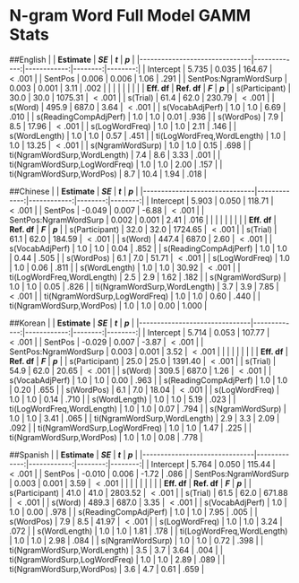 # N-gram Word Full Model GAMM Stats

##English
|                               | **Estimate** |    ***SE*** | ***t*** | ***p*** |
|-------------------------------|-------------:|------------:|--------:|--------:|
| Intercept                     |        5.735 |       0.035 |  164.67 | $<.001$ |
| SentPos                       |        0.006 |       0.006 |    1.06 |    .291 |
| SentPos:NgramWordSurp         |        0.003 |       0.001 |    3.11 |    .002 |
|                               |              |             |         |         |
|                               |  **Eff. df** | **Ref. df** | ***F*** | ***p*** |
| s(Participant)                |         30.0 |        30.0 | 1075.31 | $<.001$ |
| s(Trial)                      |         61.4 |        62.0 |  230.79 | $<.001$ |
| s(Word)                       |        495.9 |       687.0 |    3.64 | $<.001$ |
| s(VocabAdjPerf)               |          1.0 |         1.0 |    6.69 |    .010 |
| s(ReadingCompAdjPerf)         |          1.0 |         1.0 |    0.01 |    .936 |
| s(WordPos)                    |          7.9 |         8.5 |   17.96 | $<.001$ |
| s(LogWordFreq)                |          1.0 |         1.0 |    2.11 |    .146 |
| s(WordLength)                 |          1.0 |         1.0 |    0.57 |    .451 |
| ti(LogWordFreq,WordLength)    |          1.0 |         1.0 |   13.25 | $<.001$ |
| s(NgramWordSurp)              |          1.0 |         1.0 |    0.15 |    .698 |
| ti(NgramWordSurp,WordLength)  |          7.4 |         8.6 |    3.33 |    .001 |
| ti(NgramWordSurp,LogWordFreq) |          1.0 |         1.0 |    2.00 |    .157 |
| ti(NgramWordSurp,WordPos)     |          8.7 |        10.4 |    1.94 |    .018 |

##Chinese
|                               | **Estimate** |    ***SE*** | ***t*** | ***p*** |
|-------------------------------|-------------:|------------:|--------:|--------:|
| Intercept                     |        5.903 |       0.050 |  118.71 | $<.001$ |
| SentPos                       |       -0.049 |       0.007 |   -6.88 | $<.001$ |
| SentPos:NgramWordSurp         |        0.002 |       0.001 |    2.41 |    .016 |
|                               |              |             |         |         |
|                               |  **Eff. df** | **Ref. df** | ***F*** | ***p*** |
| s(Participant)                |         32.0 |        32.0 | 1724.65 | $<.001$ |
| s(Trial)                      |         61.1 |        62.0 |  184.59 | $<.001$ |
| s(Word)                       |        447.4 |       687.0 |    2.60 | $<.001$ |
| s(VocabAdjPerf)               |          1.0 |         1.0 |    0.04 |    .852 |
| s(ReadingCompAdjPerf)         |          1.0 |         1.0 |    0.44 |    .505 |
| s(WordPos)                    |          6.1 |         7.0 |   51.71 | $<.001$ |
| s(LogWordFreq)                |          1.0 |         1.0 |    0.06 |    .811 |
| s(WordLength)                 |          1.0 |         1.0 |   30.92 | $<.001$ |
| ti(LogWordFreq,WordLength)    |          2.5 |         2.9 |    1.62 |    .182 |
| s(NgramWordSurp)              |          1.0 |         1.0 |    0.05 |    .826 |
| ti(NgramWordSurp,WordLength)  |          3.7 |         3.9 |    7.85 | $<.001$ |
| ti(NgramWordSurp,LogWordFreq) |          1.0 |         1.0 |    0.60 |    .440 |
| ti(NgramWordSurp,WordPos)     |          1.0 |         1.0 |    0.00 |   1.000 |


##Korean
|                               | **Estimate** |    ***SE*** | ***t*** | ***p*** |
|-------------------------------|-------------:|------------:|--------:|--------:|
| Intercept                     |        5.714 |       0.053 |  107.77 | $<.001$ |
| SentPos                       |       -0.029 |       0.007 |   -3.87 | $<.001$ |
| SentPos:NgramWordSurp         |        0.003 |       0.001 |    3.52 | $<.001$ |
|                               |              |             |         |         |
|                               |  **Eff. df** | **Ref. df** | ***F*** | ***p*** |
| s(Participant)                |         25.0 |        25.0 | 1391.40 | $<.001$ |
| s(Trial)                      |         54.9 |        62.0 |   20.65 | $<.001$ |
| s(Word)                       |        309.5 |       687.0 |    1.26 | $<.001$ |
| s(VocabAdjPerf)               |          1.0 |         1.0 |    0.00 |    .963 |
| s(ReadingCompAdjPerf)         |          1.0 |         1.0 |    0.20 |    .655 |
| s(WordPos)                    |          6.1 |         7.0 |   18.04 | $<.001$ |
| s(LogWordFreq)                |          1.0 |         1.0 |    0.14 |    .710 |
| s(WordLength)                 |          1.0 |         1.0 |    5.19 |    .023 |
| ti(LogWordFreq,WordLength)    |          1.0 |         1.0 |    0.07 |    .794 |
| s(NgramWordSurp)              |          1.0 |         1.0 |    3.41 |    .065 |
| ti(NgramWordSurp,WordLength)  |          2.9 |         3.3 |    2.09 |    .092 |
| ti(NgramWordSurp,LogWordFreq) |          1.0 |         1.0 |    1.47 |    .225 |
| ti(NgramWordSurp,WordPos)     |          1.0 |         1.0 |    0.08 |    .778 |



##Spanish
|                               | **Estimate** |    ***SE*** | ***t*** | ***p*** |
|-------------------------------|-------------:|------------:|--------:|--------:|
| Intercept                     |        5.764 |       0.050 |  115.44 | $<.001$ |
| SentPos                       |       -0.010 |       0.006 |   -1.72 |    .086 |
| SentPos:NgramWordSurp         |        0.003 |       0.001 |    3.59 | $<.001$ |
|                               |              |             |         |         |
|                               |  **Eff. df** | **Ref. df** | ***F*** | ***p*** |
| s(Participant)                |         41.0 |        41.0 | 2803.52 | $<.001$ |
| s(Trial)                      |         61.5 |        62.0 |  671.88 | $<.001$ |
| s(Word)                       |        489.3 |       687.0 |    3.35 | $<.001$ |
| s(VocabAdjPerf)               |          1.0 |         1.0 |    0.00 |    .978 |
| s(ReadingCompAdjPerf)         |          1.0 |         1.0 |    7.95 |    .005 |
| s(WordPos)                    |          7.9 |         8.5 |   41.97 | $<.001$ |
| s(LogWordFreq)                |          1.0 |         1.0 |    3.24 |    .072 |
| s(WordLength)                 |          1.0 |         1.0 |    1.81 |    .178 |
| ti(LogWordFreq,WordLength)    |          1.0 |         1.0 |    2.98 |    .084 |
| s(NgramWordSurp)              |          1.0 |         1.0 |    0.72 |    .398 |
| ti(NgramWordSurp,WordLength)  |          3.5 |         3.7 |    3.64 |    .004 |
| ti(NgramWordSurp,LogWordFreq) |          1.0 |         1.0 |    2.89 |    .089 |
| ti(NgramWordSurp,WordPos)     |          3.6 |         4.7 |    0.61 |    .659 |

